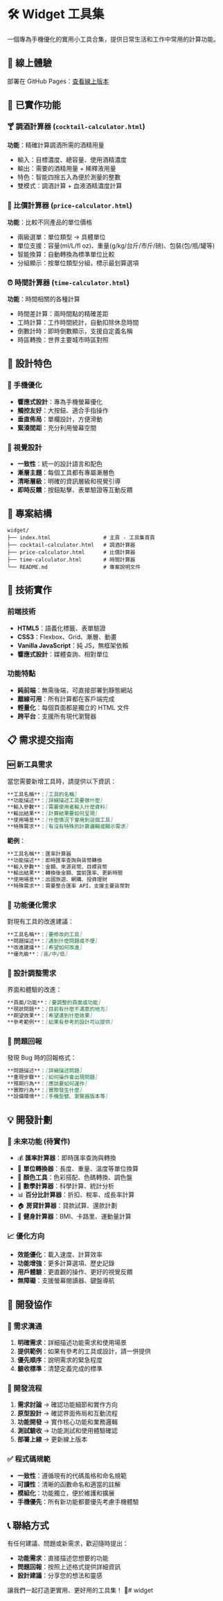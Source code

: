 # 🛠️ Widget 工具集

一個專為手機優化的實用小工具合集，提供日常生活和工作中常用的計算功能。

## 🚀 線上體驗

部署在 GitHub Pages：[查看線上版本](https://your-username.github.io/widget)

## 📱 已實作功能

### 🍸 調酒計算器 (`cocktail-calculator.html`)
**功能**：精確計算調酒所需的酒精用量
- 輸入：目標濃度、總容量、使用酒精濃度
- 輸出：需要的酒精用量 + 稀釋液用量
- 特色：智能四捨五入為便於測量的整數
- 雙模式：調酒計算 + 血液酒精濃度計算

### 🛒 比價計算器 (`price-calculator.html`)
**功能**：比較不同產品的單位價格
- 兩級選單：單位類型 → 具體單位
- 單位支援：容量(ml/L/fl oz)、重量(g/kg/台斤/市斤/磅)、包裝(包/瓶/罐等)
- 智能換算：自動轉換為標準單位比較
- 分組顯示：按單位類型分組，標示最划算選項

### ⏰ 時間計算器 (`time-calculator.html`)
**功能**：時間相關的各種計算
- 時間差計算：兩時間點的精確差距
- 工時計算：工作時間統計，自動扣除休息時間
- 倒數計時：即時倒數顯示，支援自定義名稱
- 時區轉換：世界主要城市時區對照

## 🎨 設計特色

### 📱 手機優化
- **響應式設計**：專為手機螢幕優化
- **觸控友好**：大按鈕、適合手指操作
- **垂直佈局**：單欄設計，方便滑動
- **緊湊間距**：充分利用螢幕空間

### 🎨 視覺設計
- **一致性**：統一的設計語言和配色
- **漸層主題**：每個工具都有專屬漸層色
- **清晰層級**：明確的資訊層級和視覺引導
- **即時反饋**：按鈕點擊、表單驗證等互動反饋

## 📂 專案結構

```
widget/
├── index.html                 # 主頁 - 工具集首頁
├── cocktail-calculator.html   # 調酒計算器
├── price-calculator.html      # 比價計算器
├── time-calculator.html       # 時間計算器
└── README.md                  # 專案說明文件
```

## 🔧 技術實作

### 前端技術
- **HTML5**：語義化標籤、表單驗證
- **CSS3**：Flexbox、Grid、漸層、動畫
- **Vanilla JavaScript**：純 JS，無框架依賴
- **響應式設計**：媒體查詢、相對單位

### 功能特點
- **純前端**：無需後端，可直接部署到靜態網站
- **離線可用**：所有計算都在客戶端完成
- **輕量化**：每個頁面都是獨立的 HTML 文件
- **跨平台**：支援所有現代瀏覽器

## 📋 需求提交指南

### 🆕 新工具需求
當您需要新增工具時，請提供以下資訊：

```markdown
**工具名稱**：[工具的名稱]
**功能描述**：[詳細描述工具要做什麼]
**輸入參數**：[需要使用者輸入什麼資料]
**輸出結果**：[計算結果要如何呈現]
**使用場景**：[什麼情況下會用到這個工具]
**特殊需求**：[有沒有特殊的計算邏輯或顯示需求]
```

**範例**：
```markdown
**工具名稱**：匯率計算器
**功能描述**：即時匯率查詢與貨幣轉換
**輸入參數**：金額、來源貨幣、目標貨幣
**輸出結果**：轉換後金額、當前匯率、更新時間
**使用場景**：出國旅遊、網購、投資理財
**特殊需求**：需要整合匯率 API，支援主要貨幣對
```

### 🔄 功能優化需求
對現有工具的改進建議：

```markdown
**工具名稱**：[要修改的工具]
**問題描述**：[遇到什麼問題或不便]
**改進建議**：[希望如何改進]
**優先級**：[高/中/低]
```

### 🎨 設計調整需求
界面和體驗的改進：

```markdown
**頁面/功能**：[要調整的頁面或功能]
**現狀問題**：[目前有什麼不滿意的地方]
**期望效果**：[希望達到什麼效果]
**參考範例**：[如果有參考的設計可以提供]
```

### 🐛 問題回報
發現 Bug 時的回報格式：

```markdown
**問題描述**：[詳細描述問題]
**重現步驟**：[如何操作會出現問題]
**預期行為**：[應該要如何運作]
**實際行為**：[實際發生什麼]
**設備環境**：[手機型號、瀏覽器版本等]
```

## 💡 開發計劃

### 🔮 未來功能 (待實作)
- 💰 **匯率計算器**：即時匯率查詢與轉換
- 📏 **單位轉換器**：長度、重量、溫度等單位換算
- 🎨 **顏色工具**：色彩搭配、色碼轉換、調色盤
- 🔢 **數學計算器**：科學計算、統計分析
- 📊 **百分比計算器**：折扣、稅率、成長率計算
- 🏠 **房貸計算器**：貸款試算、還款計劃
- 💪 **健身計算器**：BMI、卡路里、運動量計算

### 📈 優化方向
- **效能優化**：載入速度、計算效率
- **功能增強**：更多計算選項、歷史記錄
- **用戶體驗**：更直觀的操作、更好的視覺反饋
- **無障礙**：支援螢幕閱讀器、鍵盤導航

## 🤝 開發協作

### 📝 需求溝通
1. **明確需求**：詳細描述功能需求和使用場景
2. **提供範例**：如果有參考的工具或設計，請一併提供
3. **優先順序**：說明需求的緊急程度
4. **驗收標準**：清楚定義完成的標準

### 🔄 開發流程
1. **需求討論** → 確認功能細節和實作方向
2. **原型設計** → 確認界面佈局和互動流程
3. **功能開發** → 實作核心功能和業務邏輯
4. **測試驗收** → 功能測試和使用體驗確認
5. **部署上線** → 更新線上版本

### ✅ 程式碼規範
- **一致性**：遵循現有的代碼風格和命名規範
- **可讀性**：清晰的函數命名和適當的註解
- **模組化**：功能獨立，便於維護和擴展
- **手機優先**：所有新功能都要優先考慮手機體驗

## 📞 聯絡方式

有任何建議、問題或新需求，歡迎隨時提出：

- **功能需求**：直接描述您想要的功能
- **問題回報**：按照上述格式提供詳細資訊
- **設計建議**：分享您的想法和靈感

讓我們一起打造更實用、更好用的工具集！ 🚀# widget

